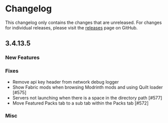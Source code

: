 # Changelog

This changelog only contains the changes that are unreleased. For changes for individual releases, please visit the
[releases](https://github.com/ATLauncher/ATLauncher/releases) page on GitHub.

## 3.4.13.5

### New Features

### Fixes
- Remove api key header from network debug logger
- Show Fabric mods when browsing Modrinth mods and using Quilt loader [#575]
- Servers not launching when there is a space in the directory path [#577]
- Move Featured Packs tab to a sub tab within the Packs tab [#572]

### Misc

